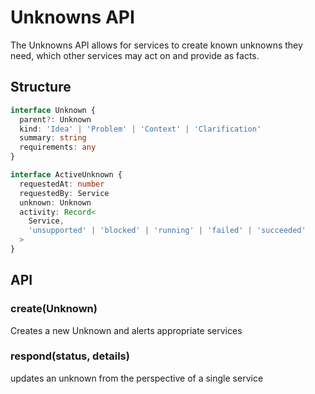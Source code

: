 # Unknowns API

The Unknowns API allows for services to create known unknowns they need, which other services may act on and provide as
facts.

## Structure

```ts
interface Unknown {
  parent?: Unknown
  kind: 'Idea' | 'Problem' | 'Context' | 'Clarification'
  summary: string
  requirements: any
}

interface ActiveUnknown {
  requestedAt: number
  requestedBy: Service
  unknown: Unknown
  activity: Record<
    Service,
    'unsupported' | 'blocked' | 'running' | 'failed' | 'succeeded'
  >
}
```

## API

### create(Unknown)

Creates a new Unknown and alerts appropriate services

### respond(status, details)

updates an unknown from the perspective of a single service
